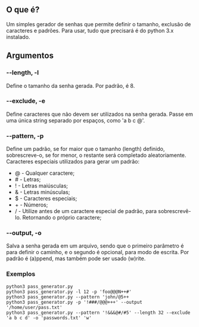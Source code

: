 ## O que é?
Um simples gerador de senhas que permite definir o tamanho, exclusão de caracteres e padrões. Para usar, tudo que precisará é do python 3.x instalado.

## Argumentos  

### --length, -l
  Define o tamanho da senha gerada. Por padrão, é 8.
  
### --exclude, -e
  Define caracteres que não devem ser utilizados na senha gerada. Passe em uma única string separado por espaços, como 'a b c @'.
  
### --pattern, -p
  Define um padrão, se for maior que o tamanho (length) definido, sobrescreve-o, se for menor, o restante será completado aleatoriamente. Caracteres especiais utilizados para gerar um padrão:  
  * @ - Qualquer caractere;  
  * \# - Letras;  
  * ! - Letras maiúsculas;  
  * & - Letras minúsculas;  
  * $ - Caracteres especiais;  
  * \+ - Números;  
  * / - Utilize antes de um caractere especial de padrão, para sobrescrevê-lo. Retornando o próprio caractere;  

### --output, -o
  Salva a senha gerada em um arquivo, sendo que o primeiro parâmetro é para definir o caminho, e o segundo é opcional, para modo de escrita. Por padrão é (a)ppend, mas também pode ser usado (w)rite.

### Exemplos
    python3 pass_generator.py
    python3 pass_generator.py -l 12 -p 'foo@@@N++#'
    python3 pass_generator.py --pattern 'john/@5++
    python3 pass_generator.py -p '!###/@@@+++' --output '/home/user/pass.txt'
    python3 pass_generator.py --pattern '!&&&@#/#5' --length 32 --exclude 'a b c d' -o 'passwords.txt' 'w'